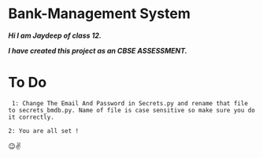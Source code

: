 # Bank-Management System 
_**Hi I am Jaydeep of class 12.**_

_**I have created this project as an CBSE ASSESSMENT.**_
# To Do
`
1: Change The Email And Password in Secrets.py and rename that file to secrets_bmdb.py. Name of file is case sensitive so make sure you do it correctly.`

`2: You are all set !`


😉✌
